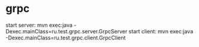 # grpc
start server: mvn exec:java -Dexec.mainClass=ru.test.grpc.server.GrpcServer
start client: mvn exec:java -Dexec.mainClass=ru.test.grpc.client.GrpcClient
